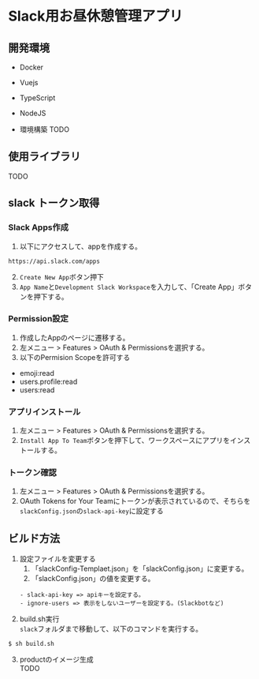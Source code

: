 # Slack用お昼休憩管理アプリ

## 開発環境
- Docker
- Vuejs
- TypeScript
- NodeJS

- 環境構築
TODO

## 使用ライブラリ
TODO

## slack トークン取得
### Slack Apps作成
1. 以下にアクセスして、appを作成する。
```
https://api.slack.com/apps
````
2. `Create New App`ボタン押下
3. `App Name`と`Development Slack Workspace`を入力して、「Create App」ボタンを押下する。

### Permission設定
1. 作成したAppのページに遷移する。
2. 左メニュー > Features > OAuth & Permissionsを選択する。
3. 以下のPermision Scopeを許可する
- emoji:read
- users.profile:read
- users:read

### アプリインストール
1. 左メニュー > Features > OAuth & Permissionsを選択する。
2. `Install App To Team`ボタンを押下して、ワークスペースにアプリをインストールする。

### トークン確認
1. 左メニュー > Features > OAuth & Permissionsを選択する。
2. OAuth Tokens for Your Teamにトークンが表示されているので、そちらを`slackConfig.json`の`slack-api-key`に設定する

## ビルド方法
1. 設定ファイルを変更する
    1. 「slackConfig-Templaet.json」を「slackConfig.json」に変更する。
    2. 「slackConfig.json」の値を変更する。  
     ```
     - slack-api-key => apiキーを設定する。  
     - ignore-users => 表示をしないユーザーを設定する。(Slackbotなど)
     ```
2. build.sh実行  
`slack`フォルダまで移動して、以下のコマンドを実行する。
```
$ sh build.sh
```

3. productのイメージ生成  
TODO